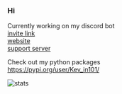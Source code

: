 ### Hi

Currently working on my discord bot\
[invite link](https://discord.com/api/oauth2/authorize?client_id=790763466076061696&permissions=67500096&scope=bot)\
[website](https://medieval-plague-doctor-bot.github.io/Docs/)\
[support server](https://discord.gg/Pqxm8NfHKF)

Check out my python packages\
https://pypi.org/user/Kev_in101/


![stats](https://github-readme-stats.vercel.app/api?username=kev-in123&show_icons=true&include_all_commits=true&count_private=true&theme=vue-dark)

